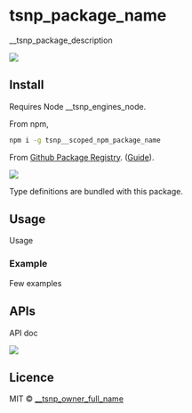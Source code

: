 # tsnp_package_name

__tsnp_package_description

![](https://github.com/__tsnp_github_scope/__tsnp_github_repo/workflows/Build/badge.svg)

## Install

Requires Node __tsnp_engines_node.

From npm,

```sh
npm i -g tsnp__scoped_npm_package_name
```

From [Github Package Registry](https://github.com/__tsnp_github_scope/__tsnp_github_repo/packages). ([Guide](https://help.github.com/en/github/managing-packages-with-github-packages/configuring-npm-for-use-with-github-packages)).

[![](https://img.shields.io/badge/TypeScript-Ready-blue.svg)](https://www.typescriptlang.org/)

Type definitions are bundled with this package.

## Usage

Usage

### Example

Few examples

## APIs

API doc

[![](https://img.shields.io/badge/built%20with-ts--np%20tsnp__version-lightgrey?style=flat-square)](https://github.com/vajahath/generator-ts-np)

## Licence

MIT &copy; [__tsnp_owner_full_name](https://twitter.com/__tsnp_twitter_username)
